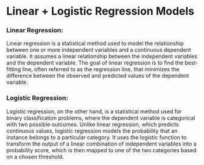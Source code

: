 # Linear + Logistic Regression Models


### Linear Regression:

Linear regression is a statistical method used to model the relationship between one or more independent variables and a continuous dependent variable. It assumes a linear relationship between the independent variables and the dependent variable. The goal of linear regression is to find the best-fitting line, often referred to as the regression line, that minimizes the difference between the observed and predicted values of the dependent variable.


### Logistic Regression:
Logistic regression, on the other hand, is a statistical method used for binary classification problems, where the dependent variable is categorical with two possible outcomes. Unlike linear regression, which predicts continuous values, logistic regression models the probability that an instance belongs to a particular category. It uses the logistic function to transform the output of a linear combination of independent variables into a probability score, which is then mapped to one of the two categories based on a chosen threshold.

